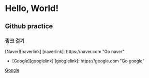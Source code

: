 
<h1>Hello, World!</h1>
<h2> Github practice </h2>
<h3> 링크 걸기</h3>
[Naver][naverlink]
[naverlink]: https://naver.com "Go naver"
<ul>
<li>
[Google][googlelink]
[googlelink]: https://google.com "Go google"
</li>
</ul>


[Google][googlelink]

[googlelink]: https://google.com "Go google"


